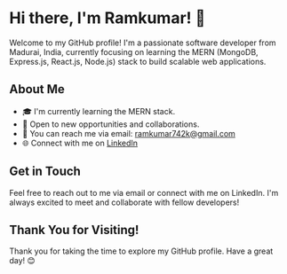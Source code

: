 # Hi there, I'm Ramkumar! 👋

Welcome to my GitHub profile! I'm a passionate software developer from Madurai, India, currently focusing on learning the MERN (MongoDB, Express.js, React.js, Node.js) stack to build scalable web applications.

## About Me

- 🎓 I'm currently learning the MERN stack.
- 💼 Open to new opportunities and collaborations.
- 📧 You can reach me via email: [ramkumar742k@gmail.com](mailto:ramkumar742k@gmail.com)
- 🌐 Connect with me on [LinkedIn](https://www.linkedin.com/in/ramkumar-sundaram/)

## Get in Touch

Feel free to reach out to me via email or connect with me on LinkedIn. I'm always excited to meet and collaborate with fellow developers!

## Thank You for Visiting!

Thank you for taking the time to explore my GitHub profile. Have a great day! 😊
